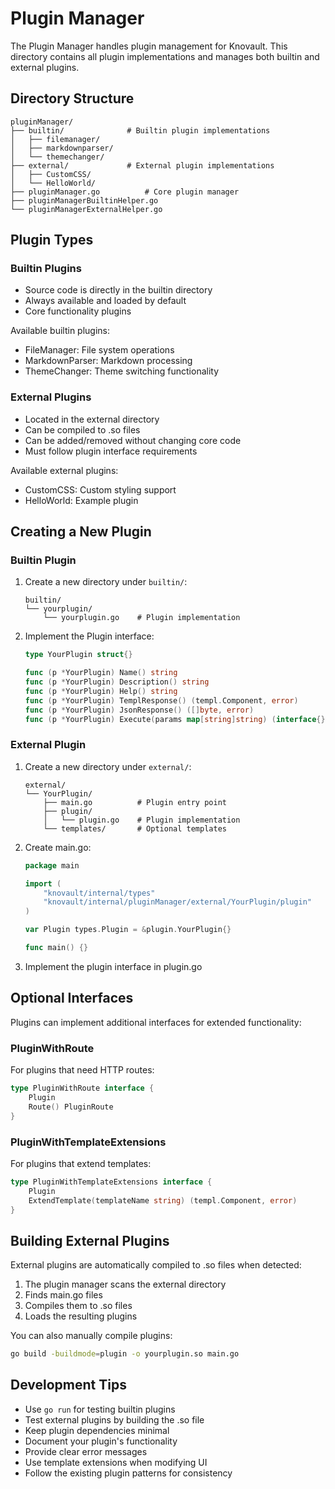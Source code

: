 # Plugin Manager

The Plugin Manager handles plugin management for Knovault. This directory contains all plugin implementations and manages both builtin and external plugins.

## Directory Structure

```
pluginManager/
├── builtin/              # Builtin plugin implementations
│   ├── filemanager/
│   ├── markdownparser/
│   └── themechanger/
├── external/             # External plugin implementations
│   ├── CustomCSS/
│   └── HelloWorld/
├── pluginManager.go          # Core plugin manager
├── pluginManagerBuiltinHelper.go
└── pluginManagerExternalHelper.go
```

## Plugin Types

### Builtin Plugins

- Source code is directly in the builtin directory
- Always available and loaded by default
- Core functionality plugins

Available builtin plugins:

- FileManager: File system operations
- MarkdownParser: Markdown processing
- ThemeChanger: Theme switching functionality

### External Plugins

- Located in the external directory
- Can be compiled to .so files
- Can be added/removed without changing core code
- Must follow plugin interface requirements

Available external plugins:

- CustomCSS: Custom styling support
- HelloWorld: Example plugin

## Creating a New Plugin

### Builtin Plugin

1. Create a new directory under `builtin/`:

   ```
   builtin/
   └── yourplugin/
       └── yourplugin.go    # Plugin implementation
   ```

2. Implement the Plugin interface:

   ```go
   type YourPlugin struct{}

   func (p *YourPlugin) Name() string
   func (p *YourPlugin) Description() string
   func (p *YourPlugin) Help() string
   func (p *YourPlugin) TemplResponse() (templ.Component, error)
   func (p *YourPlugin) JsonResponse() ([]byte, error)
   func (p *YourPlugin) Execute(params map[string]string) (interface{}, error)
   ```

### External Plugin

1. Create a new directory under `external/`:

   ```
   external/
   └── YourPlugin/
       ├── main.go          # Plugin entry point
       ├── plugin/
       │   └── plugin.go    # Plugin implementation
       └── templates/       # Optional templates
   ```

2. Create main.go:

   ```go
   package main

   import (
       "knovault/internal/types"
       "knovault/internal/pluginManager/external/YourPlugin/plugin"
   )

   var Plugin types.Plugin = &plugin.YourPlugin{}

   func main() {}
   ```

3. Implement the plugin interface in plugin.go

## Optional Interfaces

Plugins can implement additional interfaces for extended functionality:

### PluginWithRoute

For plugins that need HTTP routes:

```go
type PluginWithRoute interface {
    Plugin
    Route() PluginRoute
}
```

### PluginWithTemplateExtensions

For plugins that extend templates:

```go
type PluginWithTemplateExtensions interface {
    Plugin
    ExtendTemplate(templateName string) (templ.Component, error)
}
```

## Building External Plugins

External plugins are automatically compiled to .so files when detected:

1. The plugin manager scans the external directory
2. Finds main.go files
3. Compiles them to .so files
4. Loads the resulting plugins

You can also manually compile plugins:

```bash
go build -buildmode=plugin -o yourplugin.so main.go
```

## Development Tips

- Use `go run` for testing builtin plugins
- Test external plugins by building the .so file
- Keep plugin dependencies minimal
- Document your plugin's functionality
- Provide clear error messages
- Use template extensions when modifying UI
- Follow the existing plugin patterns for consistency
